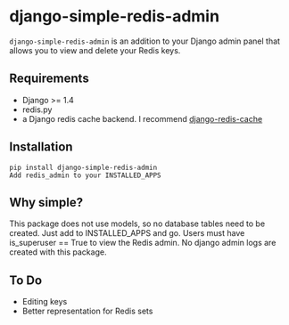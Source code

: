 django-simple-redis-admin
=========

`django-simple-redis-admin` is an addition to your Django admin panel that allows you to view and delete your Redis keys.

Requirements
------------
* Django >= 1.4
* redis.py
* a Django redis cache backend. I recommend [django-redis-cache](https://github.com/sebleier/django-redis-cache)

Installation
------------
    pip install django-simple-redis-admin
    Add redis_admin to your INSTALLED_APPS
    
Why simple?
-----------

This package does not use models, so no database tables need to be created. Just add to INSTALLED_APPS and go.
Users must have is_superuser == True to view the Redis admin. No django admin logs are created with this package.

To Do
-----
* Editing keys
* Better representation for Redis sets